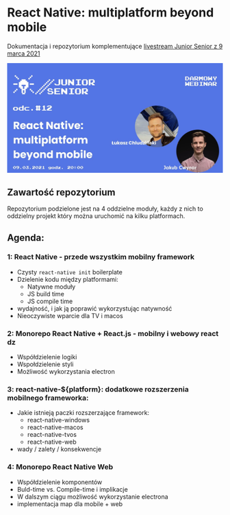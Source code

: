 # React Native: multiplatform beyond mobile

Dokumentacja i repozytorium komplementujące [livestream Junior Senior z 9 marca 2021](https://www.youtube.com/watch?v=jXtqgcFguik)

![cover](cover.png)

## Zawartość repozytorium
Repozytorium podzielone jest na 4 oddzielne moduły, każdy z nich to oddzielny projekt który można uruchomić na kilku platformach.


## Agenda:

### 1: React Native - przede wszystkim mobilny framework 
- Czysty `react-native init` boilerplate 
- Dzielenie kodu między platformami:
    - Natywne moduły
    - JS build time
    - JS compile time
- wydajność, i jak ją poprawić wykorzystując natywność
- Nieoczywiste wparcie dla TV i macos

### 2: Monorepo React Native + React.js - mobilny i webowy react dz
- Współdzielenie logiki
- Wspołdzielenie styli
- Możliwość wykorzystania electron

### 3: react-native-${platform}: dodatkowe rozszerzenia mobilnego frameworka: 
- Jakie istnieją paczki rozszerzające framework:
    - react-native-windows
    - react-native-macos
    - react-native-tvos
    - react-native-web 
- wady / zalety / konsekwencje 

### 4: Monorepo React Native Web
- Współdzielenie komponentów
- Buld-time vs. Compile-time i implikacje
- W dalszym ciągu możliwość wykorzystanie electrona
- implementacja map dla mobile + web
